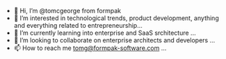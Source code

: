 - 👋 Hi, I’m @tomcgeorge from formpak
- 👀 I’m interested in technological trends, product development, anything and everything related to entrepreneurship...
- 🌱 I’m currently learning into enterprise and SaaS srchitecture ...
- 💞️ I’m looking to collaborate on enterprise architects and developers ...
- 📫 How to reach me tomg@formpak-software.com ...

<!---
tomg-formpak/tomg-formpak is a ✨ special ✨ repository because its `README.md` (this file) appears on your GitHub profile.
You can click the Preview link to take a look at your changes.
--->

